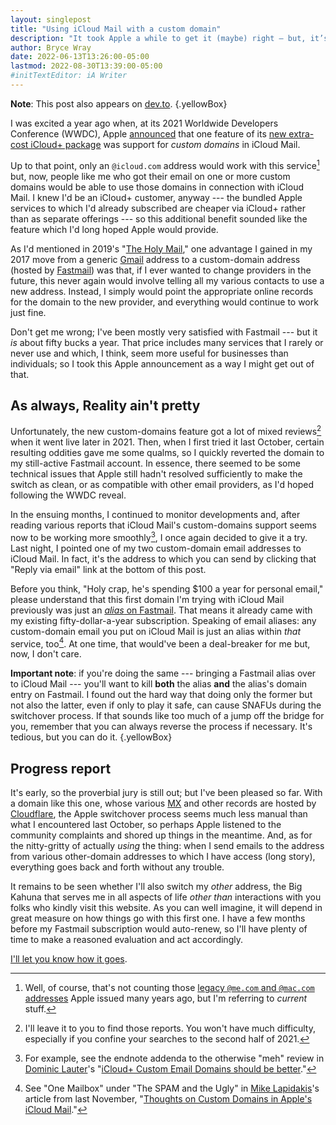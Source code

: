 ```yaml
---
layout: singlepost
title: "Using iCloud Mail with a custom domain"
description: "It took Apple a while to get it (maybe) right — but, it’s “so far, so good” on something announced at last year’s WWDC."
author: Bryce Wray
date: 2022-06-13T13:26:00-05:00
lastmod: 2022-08-30T13:39:00-05:00
#initTextEditor: iA Writer
---
```


**Note**: This post also appears on [dev.to](https://dev.to/brycewray/using-icloud-mail-with-a-custom-domain-24pc).
{.yellowBox}

I was excited a year ago when, at its 2021 Worldwide Developers Conference (WWDC), Apple [announced](https://9to5mac.com/2021/06/07/custom-domain-names-are-coming-to-icloud-mail-with-icloud/) that one feature of its [new extra-cost iCloud+ package](https://www.macrumors.com/2021/06/07/apple-announces-icloud-with-private-relay-more/) was support for *custom domains* in iCloud Mail.

Up to that point, only an `@icloud.com` address would work with this service[^meCom] but, now, people like me who got their email on one or more custom domains would be able to use those domains in connection with iCloud Mail. I knew I'd be an iCloud+ customer, anyway --- the bundled Apple services to which I'd already subscribed are cheaper via iCloud+ rather than as separate offerings --- so this additional benefit sounded like the feature which I'd long hoped Apple would provide.

[^meCom]: Well, of course, that's not counting those [legacy `@me.com` and `@mac.com` addresses](https://support.apple.com/en-us/HT201771) Apple issued many years ago, but I'm referring to *current* stuff.

As I'd mentioned in 2019's "[The Holy Mail](/posts/2019/05/the-holy-mail/)," one advantage I gained in my 2017 move from a generic [Gmail](https://en.wikipedia.org/wiki/Gmail) address to a custom-domain address (hosted by [Fastmail](https://fastmail.com)) was that, if I ever wanted to change providers in the future, this never again would involve telling all my various contacts to use a new address. Instead, I simply would point the appropriate online records for the domain to the new provider, and everything would continue to work just fine.

Don't get me wrong; I've been mostly very satisfied with Fastmail --- but it *is* about fifty bucks a year. That price includes many services that I rarely or never use and which, I think, seem more useful for businesses than individuals; so I took this Apple announcement as a way I might get out of that.

## As always, Reality ain't pretty

Unfortunately, the new custom-domains feature got a lot of mixed reviews[^reviews] when it went live later in 2021. Then, when I first tried it last October, certain resulting oddities gave me some qualms, so I quickly reverted the domain to my still-active Fastmail account. In essence, there seemed to be some technical issues that Apple still hadn't resolved sufficiently to make the switch as clean, or as compatible with other email providers, as I'd hoped following the WWDC reveal.

[^reviews]: I'll leave it to you to find those reports. You won't have much difficulty, especially if you confine your searches to the second half of 2021.

In the ensuing months, I continued to monitor developments and, after reading various reports that iCloud Mail's custom-domains support seems now to be working more smoothly[^additions], I once again decided to give it a try. Last night, I pointed one of my two custom-domain email addresses to iCloud Mail. In fact, it's the address to which you can send by clicking that "Reply via email" link at the bottom of this post.

[^additions]: For example, see the endnote addenda to the otherwise "meh" review in [Dominic Lauter](https://domlaut.com/)'s "[iCloud+ Custom Email Domains should be better](https://domlaut.com/icloud-custom-email-domains-should-be-better/)."

Before you think, "Holy crap, he's spending $100 a year for personal email," please understand that this first domain I'm trying with iCloud Mail previously was just an [*alias* on Fastmail](https://www.fastmail.help/hc/en-us/articles/360060591073-How-to-set-up-aliases). That means it already came with my existing fifty-dollar-a-year subscription. Speaking of email aliases: any custom-domain email you put on iCloud Mail is just an alias within *that* service, too[^oneMB]. At one time, that would've been a deal-breaker for me but, now, I don't care.

[^oneMB]: See "One Mailbox" under "The SPAM and the Ugly" in [Mike Lapidakis](https://mike.lapidak.is/)'s article from last November, "[Thoughts on Custom Domains in Apple's iCloud Mail](https://empty.coffee/thoughts-on-custom-domains-in-apple-icloud-mail/)."

<strong class="red">Important note</strong>: if you're doing the same --- bringing a Fastmail alias over to iCloud Mail --- you'll want to kill **both** the alias **and** the alias's domain entry on Fastmail. I found out the hard way that doing only the former but not also the latter, even if only to play it safe, can cause SNAFUs during the switchover process. If that sounds like too much of a jump off the bridge for you, remember that you can always reverse the process if necessary. It's tedious, but you can do it.
{.yellowBox}

## Progress report

It's early, so the proverbial jury is still out; but I've been pleased so far. With a domain like this one, whose various [MX](https://en.wikipedia.org/wiki/MX_record) and other records are hosted by [Cloudflare](https://cloudflare.com), the Apple switchover process seems much less manual than what I encountered last October, so perhaps Apple listened to the community complaints and shored up things in the meantime. And, as for the nitty-gritty of actually *using* the thing: when I send emails to the address from various other-domain addresses to which I have access (long story), everything goes back and forth without any trouble.

It remains to be seen whether I'll also switch my *other* address, the Big Kahuna that serves me in all aspects of life *other than* interactions with you folks who kindly visit this website. As you can well imagine, it will depend in great measure on how things go with this first one. I have a few months before my Fastmail subscription would auto-renew, so I'll have plenty of time to make a reasoned evaluation and act accordingly.

[I'll let you know how it goes](/posts/2022/06/using-icloud-mail-custom-domain-following-up/).
